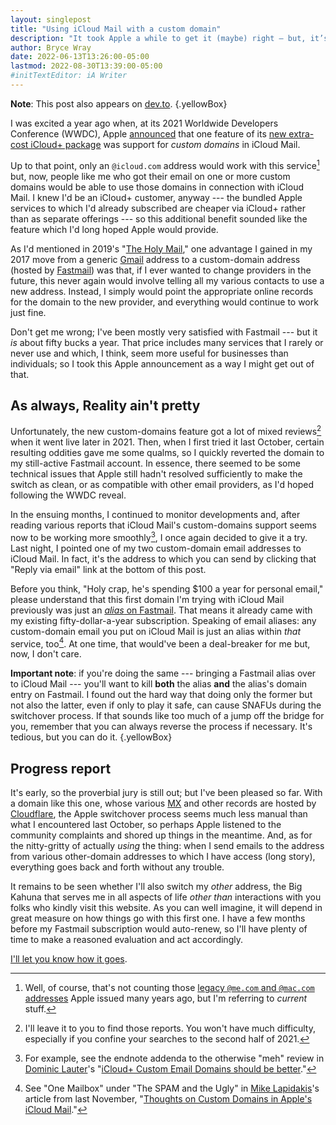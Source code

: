 ```yaml
---
layout: singlepost
title: "Using iCloud Mail with a custom domain"
description: "It took Apple a while to get it (maybe) right — but, it’s “so far, so good” on something announced at last year’s WWDC."
author: Bryce Wray
date: 2022-06-13T13:26:00-05:00
lastmod: 2022-08-30T13:39:00-05:00
#initTextEditor: iA Writer
---
```


**Note**: This post also appears on [dev.to](https://dev.to/brycewray/using-icloud-mail-with-a-custom-domain-24pc).
{.yellowBox}

I was excited a year ago when, at its 2021 Worldwide Developers Conference (WWDC), Apple [announced](https://9to5mac.com/2021/06/07/custom-domain-names-are-coming-to-icloud-mail-with-icloud/) that one feature of its [new extra-cost iCloud+ package](https://www.macrumors.com/2021/06/07/apple-announces-icloud-with-private-relay-more/) was support for *custom domains* in iCloud Mail.

Up to that point, only an `@icloud.com` address would work with this service[^meCom] but, now, people like me who got their email on one or more custom domains would be able to use those domains in connection with iCloud Mail. I knew I'd be an iCloud+ customer, anyway --- the bundled Apple services to which I'd already subscribed are cheaper via iCloud+ rather than as separate offerings --- so this additional benefit sounded like the feature which I'd long hoped Apple would provide.

[^meCom]: Well, of course, that's not counting those [legacy `@me.com` and `@mac.com` addresses](https://support.apple.com/en-us/HT201771) Apple issued many years ago, but I'm referring to *current* stuff.

As I'd mentioned in 2019's "[The Holy Mail](/posts/2019/05/the-holy-mail/)," one advantage I gained in my 2017 move from a generic [Gmail](https://en.wikipedia.org/wiki/Gmail) address to a custom-domain address (hosted by [Fastmail](https://fastmail.com)) was that, if I ever wanted to change providers in the future, this never again would involve telling all my various contacts to use a new address. Instead, I simply would point the appropriate online records for the domain to the new provider, and everything would continue to work just fine.

Don't get me wrong; I've been mostly very satisfied with Fastmail --- but it *is* about fifty bucks a year. That price includes many services that I rarely or never use and which, I think, seem more useful for businesses than individuals; so I took this Apple announcement as a way I might get out of that.

## As always, Reality ain't pretty

Unfortunately, the new custom-domains feature got a lot of mixed reviews[^reviews] when it went live later in 2021. Then, when I first tried it last October, certain resulting oddities gave me some qualms, so I quickly reverted the domain to my still-active Fastmail account. In essence, there seemed to be some technical issues that Apple still hadn't resolved sufficiently to make the switch as clean, or as compatible with other email providers, as I'd hoped following the WWDC reveal.

[^reviews]: I'll leave it to you to find those reports. You won't have much difficulty, especially if you confine your searches to the second half of 2021.

In the ensuing months, I continued to monitor developments and, after reading various reports that iCloud Mail's custom-domains support seems now to be working more smoothly[^additions], I once again decided to give it a try. Last night, I pointed one of my two custom-domain email addresses to iCloud Mail. In fact, it's the address to which you can send by clicking that "Reply via email" link at the bottom of this post.

[^additions]: For example, see the endnote addenda to the otherwise "meh" review in [Dominic Lauter](https://domlaut.com/)'s "[iCloud+ Custom Email Domains should be better](https://domlaut.com/icloud-custom-email-domains-should-be-better/)."

Before you think, "Holy crap, he's spending $100 a year for personal email," please understand that this first domain I'm trying with iCloud Mail previously was just an [*alias* on Fastmail](https://www.fastmail.help/hc/en-us/articles/360060591073-How-to-set-up-aliases). That means it already came with my existing fifty-dollar-a-year subscription. Speaking of email aliases: any custom-domain email you put on iCloud Mail is just an alias within *that* service, too[^oneMB]. At one time, that would've been a deal-breaker for me but, now, I don't care.

[^oneMB]: See "One Mailbox" under "The SPAM and the Ugly" in [Mike Lapidakis](https://mike.lapidak.is/)'s article from last November, "[Thoughts on Custom Domains in Apple's iCloud Mail](https://empty.coffee/thoughts-on-custom-domains-in-apple-icloud-mail/)."

<strong class="red">Important note</strong>: if you're doing the same --- bringing a Fastmail alias over to iCloud Mail --- you'll want to kill **both** the alias **and** the alias's domain entry on Fastmail. I found out the hard way that doing only the former but not also the latter, even if only to play it safe, can cause SNAFUs during the switchover process. If that sounds like too much of a jump off the bridge for you, remember that you can always reverse the process if necessary. It's tedious, but you can do it.
{.yellowBox}

## Progress report

It's early, so the proverbial jury is still out; but I've been pleased so far. With a domain like this one, whose various [MX](https://en.wikipedia.org/wiki/MX_record) and other records are hosted by [Cloudflare](https://cloudflare.com), the Apple switchover process seems much less manual than what I encountered last October, so perhaps Apple listened to the community complaints and shored up things in the meantime. And, as for the nitty-gritty of actually *using* the thing: when I send emails to the address from various other-domain addresses to which I have access (long story), everything goes back and forth without any trouble.

It remains to be seen whether I'll also switch my *other* address, the Big Kahuna that serves me in all aspects of life *other than* interactions with you folks who kindly visit this website. As you can well imagine, it will depend in great measure on how things go with this first one. I have a few months before my Fastmail subscription would auto-renew, so I'll have plenty of time to make a reasoned evaluation and act accordingly.

[I'll let you know how it goes](/posts/2022/06/using-icloud-mail-custom-domain-following-up/).
